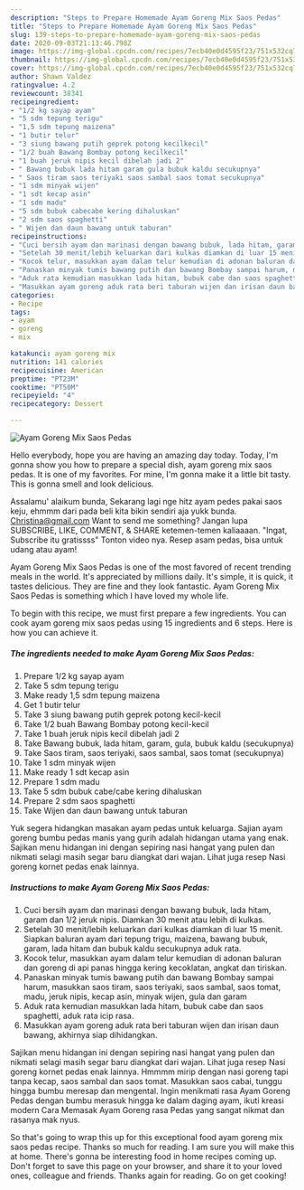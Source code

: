 ```yaml
---
description: "Steps to Prepare Homemade Ayam Goreng Mix Saos Pedas"
title: "Steps to Prepare Homemade Ayam Goreng Mix Saos Pedas"
slug: 139-steps-to-prepare-homemade-ayam-goreng-mix-saos-pedas
date: 2020-09-03T21:13:46.798Z
image: https://img-global.cpcdn.com/recipes/7ecb40e0d4595f23/751x532cq70/ayam-goreng-mix-saos-pedas-foto-resep-utama.jpg
thumbnail: https://img-global.cpcdn.com/recipes/7ecb40e0d4595f23/751x532cq70/ayam-goreng-mix-saos-pedas-foto-resep-utama.jpg
cover: https://img-global.cpcdn.com/recipes/7ecb40e0d4595f23/751x532cq70/ayam-goreng-mix-saos-pedas-foto-resep-utama.jpg
author: Shawn Valdez
ratingvalue: 4.2
reviewcount: 38341
recipeingredient:
- "1/2 kg sayap ayam"
- "5 sdm tepung terigu"
- "1,5 sdm tepung maizena"
- "1 butir telur"
- "3 siung bawang putih geprek potong kecilkecil"
- "1/2 buah Bawang Bombay potong kecilkecil"
- "1 buah jeruk nipis kecil dibelah jadi 2"
- " Bawang bubuk lada hitam garam gula bubuk kaldu secukupnya"
- " Saos tiram saos teriyaki saos sambal saos tomat secukupnya"
- "1 sdm minyak wijen"
- "1 sdt kecap asin"
- "1 sdm madu"
- "5 sdm bubuk cabecabe kering dihaluskan"
- "2 sdm saos spaghetti"
- " Wijen dan daun bawang untuk taburan"
recipeinstructions:
- "Cuci bersih ayam dan marinasi dengan bawang bubuk, lada hitam, garam dan 1/2 jeruk nipis. Diamkan 30 menit atau lebih di kulkas."
- "Setelah 30 menit/lebih keluarkan dari kulkas diamkan di luar 15 menit. Siapkan baluran ayam dari tepung trigu, maizena, bawang bubuk, garam, lada hitam dan bubuk kaldu secukupnya aduk rata."
- "Kocok telur, masukkan ayam dalam telur kemudian di adonan baluran dan goreng di api panas hingga kering kecoklatan, angkat dan tiriskan."
- "Panaskan minyak tumis bawang putih dan bawang Bombay sampai harum, masukkan saos tiram, saos teriyaki, saos sambal, saos tomat, madu, jeruk nipis, kecap asin, minyak wijen, gula dan garam"
- "Aduk rata kemudian masukkan lada hitam, bubuk cabe dan saos spaghetti, aduk rata icip rasa."
- "Masukkan ayam goreng aduk rata beri taburan wijen dan irisan daun bawang, akhirnya siap dihidangkan."
categories:
- Recipe
tags:
- ayam
- goreng
- mix

katakunci: ayam goreng mix 
nutrition: 141 calories
recipecuisine: American
preptime: "PT23M"
cooktime: "PT50M"
recipeyield: "4"
recipecategory: Dessert

---
```



![Ayam Goreng Mix Saos Pedas](https://img-global.cpcdn.com/recipes/7ecb40e0d4595f23/751x532cq70/ayam-goreng-mix-saos-pedas-foto-resep-utama.jpg)

Hello everybody, hope you are having an amazing day today. Today, I'm gonna show you how to prepare a special dish, ayam goreng mix saos pedas. It is one of my favorites. For mine, I'm gonna make it a little bit tasty. This is gonna smell and look delicious.

Assalamu&#39; alaikum bunda, Sekarang lagi nge hitz ayam pedes pakai saos keju, ehmmm dari pada beli kita bikin sendiri aja yukk bunda. Christina@gmail.com Want to send me something? Jangan lupa SUBSCRIBE, LIKE, COMMENT, &amp; SHARE ketemen-temen kaliaaaan. &#34;Ingat, Subscribe itu gratissss&#34; Tonton video nya. Resep asam pedas, bisa untuk udang atau ayam!

Ayam Goreng Mix Saos Pedas is one of the most favored of recent trending meals in the world. It's appreciated by millions daily. It's simple, it is quick, it tastes delicious. They are fine and they look fantastic. Ayam Goreng Mix Saos Pedas is something which I have loved my whole life.


To begin with this recipe, we must first prepare a few ingredients. You can cook ayam goreng mix saos pedas using 15 ingredients and 6 steps. Here is how you can achieve it.

<!--inarticleads1-->

##### The ingredients needed to make Ayam Goreng Mix Saos Pedas:

1. Prepare 1/2 kg sayap ayam
1. Take 5 sdm tepung terigu
1. Make ready 1,5 sdm tepung maizena
1. Get 1 butir telur
1. Take 3 siung bawang putih geprek potong kecil-kecil
1. Take 1/2 buah Bawang Bombay potong kecil-kecil
1. Take 1 buah jeruk nipis kecil dibelah jadi 2
1. Take  Bawang bubuk, lada hitam, garam, gula, bubuk kaldu (secukupnya)
1. Take  Saos tiram, saos teriyaki, saos sambal, saos tomat (secukupnya)
1. Take 1 sdm minyak wijen
1. Make ready 1 sdt kecap asin
1. Prepare 1 sdm madu
1. Take 5 sdm bubuk cabe/cabe kering dihaluskan
1. Prepare 2 sdm saos spaghetti
1. Take  Wijen dan daun bawang untuk taburan


Yuk segera hidangkan masakan ayam pedas untuk keluarga. Sajian ayam goreng bumbu pedas manis yang gurih adalah hidangan utama yang enak. Sajikan menu hidangan ini dengan sepiring nasi hangat yang pulen dan nikmati selagi masih segar baru diangkat dari wajan. Lihat juga resep Nasi goreng kornet pedas enak lainnya. 

<!--inarticleads2-->

##### Instructions to make Ayam Goreng Mix Saos Pedas:

1. Cuci bersih ayam dan marinasi dengan bawang bubuk, lada hitam, garam dan 1/2 jeruk nipis. Diamkan 30 menit atau lebih di kulkas.
1. Setelah 30 menit/lebih keluarkan dari kulkas diamkan di luar 15 menit. Siapkan baluran ayam dari tepung trigu, maizena, bawang bubuk, garam, lada hitam dan bubuk kaldu secukupnya aduk rata.
1. Kocok telur, masukkan ayam dalam telur kemudian di adonan baluran dan goreng di api panas hingga kering kecoklatan, angkat dan tiriskan.
1. Panaskan minyak tumis bawang putih dan bawang Bombay sampai harum, masukkan saos tiram, saos teriyaki, saos sambal, saos tomat, madu, jeruk nipis, kecap asin, minyak wijen, gula dan garam
1. Aduk rata kemudian masukkan lada hitam, bubuk cabe dan saos spaghetti, aduk rata icip rasa.
1. Masukkan ayam goreng aduk rata beri taburan wijen dan irisan daun bawang, akhirnya siap dihidangkan.


Sajikan menu hidangan ini dengan sepiring nasi hangat yang pulen dan nikmati selagi masih segar baru diangkat dari wajan. Lihat juga resep Nasi goreng kornet pedas enak lainnya. Hmmmm mirip dengan nasi goreng tapi tanpa kecap, saos sambal dan saos tomat. Masukkan saos cabai, tunggu hingga bumbu meresap dan mengental. Ingin menikmati rasa Ayam Goreng Pedas dengan bumbu merasuk hingga ke dalam daging ayam, ikuti kreasi modern Cara Memasak Ayam Goreng rasa Pedas yang sangat nikmat dan rasanya mak nyus. 

So that's going to wrap this up for this exceptional food ayam goreng mix saos pedas recipe. Thanks so much for reading. I am sure you will make this at home. There's gonna be interesting food in home recipes coming up. Don't forget to save this page on your browser, and share it to your loved ones, colleague and friends. Thanks again for reading. Go on get cooking!

